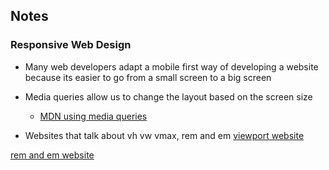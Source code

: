 ## Notes

### Responsive Web Design

- Many web developers adapt a mobile first way of developing a website because its easier to go from a small screen to a big screen

- Media queries allow us to change the layout based on the screen size
  - [MDN using media queries]('https://developer.mozilla.org/en-US/docs/Web/CSS/Media_Queries/Using_media_queries')

- Websites that talk about vh vw vmax, rem and em
[viewport website]('https://web-design-weekly.com/viewport-units-vw-vh-vmin-vmax/')

[rem and em website]('https://www.futurehosting.com/blog/web-design-basics-rem-vs-em-vs-px-sizing-elements-in-css/')

